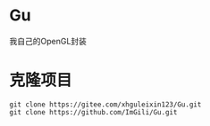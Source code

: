 # Gu
我自己的OpenGL封装

# 克隆项目
```
git clone https://gitee.com/xhguleixin123/Gu.git
git clone https://github.com/ImGili/Gu.git
```